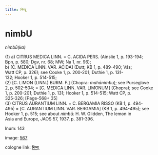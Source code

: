 ```yaml
---
title: निम्बू
---
```


# nimbU

<i>nimbū(ka)</i>  <div n="P" />(1) a) <bot>CITRUS MEDICA LINN.</bot> = <bot>C. ACIDA PERS.</bot> (Ainslie 1, p. 193-194; <div n="lb" />Bpn, p. 580; Dgv, nr. 68; MW; Na 1, nr. 96); <div n="lb" />b) [<bot>C. MEDICA LINN. VAR. ACIDA</bot>] (Dutt; KB 1, p. 489-490; Vśs; <div n="lb" />Watt CP, p. 326); see Cooke 1, p. 200-201; Duthie 1, p. 131- <div n="lb" />132; Hooker 1, p. 514-515; <div n="P" />(2) [<bot>C. LIMON (LINN.) BURM. F.</bot>] (Chopra: <i>mahānimbu</i>); see Purseglove <div n="lb" />2, p. 502-504; = [<bot>C. MEDICA LINN. VAR. LIMONUM</bot>] (Chopra); see Cooke <div n="lb" />1, p. 200-201; Duthie 1, p. 131; Hooker 1, p. 514-515; Watt CP, p. <div n="lb" />325-326; [Page-568+ 35] <div n="P" />(3) <bot>CITRUS AURANTIUM LINN.</bot> = <bot>C. BERGAMIA RISSO</bot> (KB 1, p. 494- <div n="lb" />495) = [<bot>C. AURANTIUM LINN. VAR. BERGAMIA</bot>] (KB 1, p. 494-495); see <div n="lb" />Hooker 1, p. 515; see about <i>nimbū:</i> <bot>H. W.</bot> Glidden, The lemon in <div n="lb" />Asia and Europe, JAOS 57, 1937, p. 381-396.

lnum: 143

image: [567](https://www.sanskrit-lexicon.uni-koeln.de/scans/csl-apidev/servepdf.php?dict=snp&page=567)

cologne link: [निम्बू](https://sanskrit-lexicon.uni-koeln.de/scans/csl-apidev/getword.php?dict=snp&key=निम्बू)

